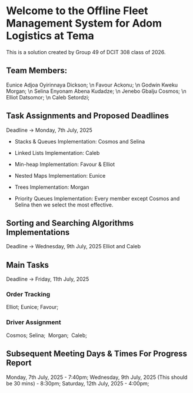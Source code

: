 # Welcome to the Offline Fleet Management System for Adom Logistics at Tema
This is a solution created by Group 49 of DCIT 308 class of 2026.

## Team Members:
Eunice Adjoa Oyirinnaya Dickson; \n
Favour Ackonu; \n
Godwin Kweku Morgan; \n
Selina Enyonam Abena Kudadze; \n
Jenebo Gbalju Cosmos; \n
Elliot Datsomor; \n
Caleb Setordzi;

## Task Assignments and Proposed Deadlines
Deadline -> Monday, 7th July, 2025
- Stacks & Queues Implementation:
 Cosmos and Selina

- Linked Lists Implementation:
 Caleb

- Min-heap Implementation:
 Favour & Elliot

- Nested Maps Implementation:
 Eunice

- Trees Implementation:
 Morgan

- Priority Queues Implementation:
 Every member except Cosmos and Selina then we select the most effective.

## Sorting and Searching Algorithms Implementations
 Deadline -> Wednesday, 9th July, 2025
 Elliot and Caleb

## Main Tasks
 Deadline -> Friday, 11th July, 2025
### Order Tracking
 Elliot;
 Eunice;
 Favour;

### Driver Assignment
 Cosmos;
 Selina;
 Morgan;
 Caleb;



## Subsequent Meeting Days & Times For Progress Report
Monday,  7th July, 2025 - 7:40pm;
Wednesday,  9th July, 2025 (This should be 30 mins) - 8:30pm;
Saturday,  12th July, 2025 - 4:00pm;


